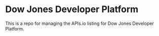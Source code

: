 # Dow Jones Developer Platform
This is a repo for managing the APIs.io listing for Dow Jones Developer Platform.